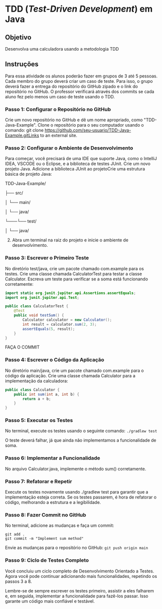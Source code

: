 # TDD (*Test-Driven Development*) em Java

## Objetivo
Desenvolva uma calculadora usando a metodologia TDD

## Instruções
Para essa atividade os alunos poderão fazer em grupos de 3 até 5 pessoas.  Cada membro do grupo deverá criar um caso de teste. Para isso, o grupo deverá fazer a entrega do repositório do GitHub zipado e o link do repositório no GitHub. O professor verificará através dos commits se cada aluno fez pelo menos um caso de teste usando o TDD. 

### Passo 1: Configurar o Repositório no GitHub
Crie um novo repositório no GitHub e dê um nome apropriado, como "TDD-Java-Example".
Clone o repositório para o seu computador usando o comando: git clone https://github.com/seu-usuario/TDD-Java-Example.gitLinks to an external site.
 

### Passo 2: Configurar o Ambiente de Desenvolvimento
Para começar, você precisará de uma IDE que suporte Java, como o IntelliJ IDEA, VSCODE ou o Eclipse, e a biblioteca de testes JUnit.
Crie um novo projeto Java.
Adicione a biblioteca JUnit ao projetoCrie uma estrutura básica de projeto Java:

TDD-Java-Example/

├── src/

│   └── main/

│       └── java/

└───└── test/

 │       └── java/

2. Abra um terminal na raiz do projeto e inicie o ambiente de desenvolvimento.

### Passo 3: Escrever o Primeiro Teste
No diretório test/java, crie um pacote chamado com.example para os testes.
Crie uma classe chamada CalculatorTest para testar a classe Calculator.
Escreva um teste para verificar se a soma está funcionando corretamente:

```java
import static org.junit.jupiter.api.Assertions.assertEquals;
import org.junit.jupiter.api.Test;

public class CalculatorTest {
    @Test
    public void testSum() {
        Calculator calculator = new Calculator();
        int result = calculator.sum(2, 3);
        assertEquals(5, result);
    }
}
```

FAÇA O COMMIT

### Passo 4: Escrever o Código da Aplicação
No diretório main/java, crie um pacote chamado com.example para o código da aplicação.
Crie uma classe chamada Calculator para a implementação da calculadora:
 
```java
public class Calculator {
    public int sum(int a, int b) {
        return a + b;
    }
}
```

### Passo 5: Executar os Testes
No terminal, execute os testes usando o seguinte comando:  `./gradlew test`

O teste deverá falhar, já que ainda não implementamos a funcionalidade de soma.

### Passo 6: Implementar a Funcionalidade
No arquivo Calculator.java, implemente o método sum() corretamente.

### Passo 7: Refatorar e Repetir
Execute os testes novamente usando ./gradlew test para garantir que a implementação esteja correta.
Se os testes passarem, é hora de refatorar o código, melhorando a estrutura e a legibilidade.

### Passo 8: Fazer Commit no GitHub
No terminal, adicione as mudanças e faça um commit: 
```git
git add .
git commit -m "Implement sum method"
```
Envie as mudanças para o repositório no GitHub:  `git push origin main`

### Passo 9: Ciclo de Testes Completo
Você concluiu um ciclo completo de Desenvolvimento Orientado a Testes. Agora você pode continuar adicionando mais funcionalidades, repetindo os passos 3 a 8.

Lembre-se de sempre escrever os testes primeiro, assistir a eles falharem e, em seguida, implementar a funcionalidade para fazê-los passar. Isso garante um código mais confiável e testável.
